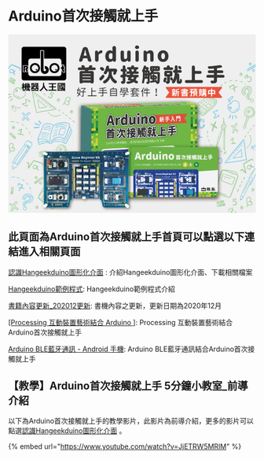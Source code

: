 # Arduino首次接觸就上手



![](<../.gitbook/assets/\[RK商城]Grove Beginner Kit for Arduino-770X555-02.jpg>)

## 此頁面為Arduino首次接觸就上手首頁可以點選以下連結進入相關頁面

[認識Hangeekduino圖形化介面](hangeekduino\_intro.md) : 介紹Hangeekduino圖形化介面、下載相關檔案

[Hangeekduino範例程式](samplecode/): Hangeekduino範例程式介紹

[書籍內容更新\_202012更新](book\_update.md): 書機內容之更新，更新日期為2020年12月

[\[Processing 互動裝置藝術結合 Arduino \]](processing\_arduino/): Processing 互動裝置藝術結合Arduino首次接觸就上手

[Arduino BLE藍牙通訊 - Android 手機](arduino-blebluetooth/): Arduino BLE藍牙通訊結合Arduino首次接觸就上手

## 【教學】Arduino首次接觸就上手 5分鐘小教室\_前導介紹

以下為Arduino首次接觸就上手的教學影片，此影片為前導介紹，更多的影片可以點選[認識Hangeekduino圖形化介面](hangeekduino\_intro.md) 。

{% embed url="https://www.youtube.com/watch?v=JjETRW5MRlM" %}

